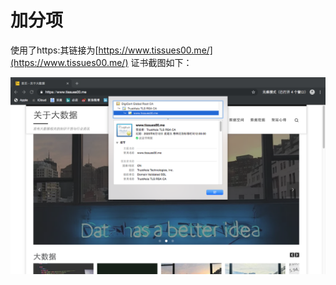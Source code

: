 # 加分项
使用了https:其链接为[https://www.tissues00.me/](https://www.tissues00.me/)
证书截图如下：

![https认证](https://github.com/tissues00/tissues00.me/blob/master/images/https%E8%AE%A4%E8%AF%81.png)
